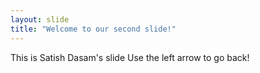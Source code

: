 ```yaml
---
layout: slide
title: "Welcome to our second slide!"
---
```

This is Satish Dasam's slide
Use the left arrow to go back!



